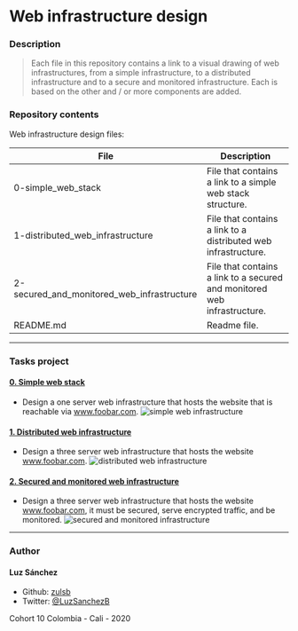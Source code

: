 # Web infrastructure design
### Description
> Each file in this repository contains a link to a visual drawing of web infrastructures,
> from a simple infrastructure, to a distributed infrastructure and to a secure and monitored infrastructure. 
> Each is based on the other and / or more components are added.
### Repository contents
Web infrastructure design files:

|   **File**   |   **Description**   |
| -------------- | --------------------- |
|0-simple_web_stack | File that contains a link to a simple web stack structure. |
|1-distributed_web_infrastructure | File that contains a link to a distributed web infrastructure. |
|2-secured_and_monitored_web_infrastructure | File that contains a link to a secured and monitored web infrastructure. |
|README.md | Readme file. |
---
### Tasks project
#### [0. Simple web stack](./0-simple_web_stack)
* Design a one server web infrastructure that hosts the website that is reachable via www.foobar.com.
![simple web infrastructure](https://drive.google.com/file/d/16z0NZ_mkH8tjMQHZEPRM8J8lAIBRhDDv/view?usp=sharing)
#### [1. Distributed web infrastructure](./1-distributed_web_infrastructure)
* Design a three server web infrastructure that hosts the website www.foobar.com.
![distributed web infrastructure](https://drive.google.com/file/d/1R1ZeFN5cQG2-9i0iWiwwKZjDTYDNegnK/view)
#### [2. Secured and monitored web infrastructure](./2-secured_and_monitored_web_infrastructure)
* Design a three server web infrastructure that hosts the website www.foobar.com, it must be secured, serve encrypted traffic, and be monitored.
![secured and monitored infrastructure](https://drive.google.com/file/d/1kLLj-elJ4Rw3XuhU3HXV2K86fEpOGfRA/view)
---
### Author
#### Luz Sánchez
- Github: [zulsb](https://github.com/zulsb)
- Twitter: [@LuzSanchezB](https://twitter.com/LuzSanchezB)

Cohort 10
Colombia - Cali - 2020